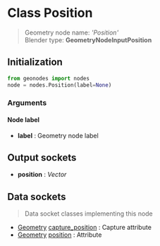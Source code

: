 
# Class Position

> Geometry node name: _'Position'_<br>Blender type:  **GeometryNodeInputPosition**

## Initialization


```python
from geonodes import nodes
node = nodes.Position(label=None)
```


### Arguments


#### Node label



- **label** : Geometry node label



## Output sockets



- **position** : _Vector_



## Data sockets

> Data socket classes implementing this node


- [Geometry](./sockets/Geometry.md) [capture_position](./sockets/Geometry.md#capture_position) : Capture attribute
- [Geometry](./sockets/Geometry.md) [position](./sockets/Geometry.md#position) : Attribute


